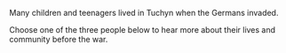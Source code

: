 Many children and teenagers lived in Tuchyn when the Germans invaded.

Choose one of the three people below to hear more about their lives and community before the war. 